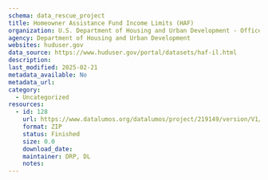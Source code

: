 ```yaml
---
schema: data_rescue_project 
title: Homeowner Assistance Fund Income Limits (HAF)
organization: U.S. Department of Housing and Urban Development - Office of Policy Development and Research
agency: Department of Housing and Urban Development
websites: huduser.gov
data_source: https://www.huduser.gov/portal/datasets/haf-il.html
description: 
last_modified: 2025-02-21
metadata_available: No
metadata_url: 
category:
  - Uncategorized
resources:
  - id: 128
    url: https://www.datalumos.org/datalumos/project/219149/version/V1/view
    format: ZIP
    status: Finished
    size: 0.0
    download_date: 
    maintainer: DRP, DL
    notes: 
---
```

